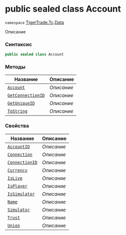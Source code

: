 
# public sealed class Account
`namespace` [TigerTrade.Tc](../../TigerTrade.Tc.md).[Data](../../TigerTrade.Tc/Data.md)



Описание

### Синтаксис
```csharp
public sealed class Account
```


### Методы
| Название | Описание |
| --- | --- |
| [`Account`](./Account.cs/Методы/Account.md) | *Описание* |
| [`GetConnectionID`](./Account.cs/Методы/GetConnectionID.md) | *Описание* |
| [`GetUniqueID`](./Account.cs/Методы/GetUniqueID.md) | *Описание* |
| [`ToString`](./Account.cs/Методы/ToString.md) | *Описание* |

### Свойства
| Название | Описание |
| --- | --- |
| [`AccountID`](./Account.cs/Свойства/AccountID.md) | *Описание* |
| [`Connection`](./Account.cs/Свойства/Connection.md) | *Описание* |
| [`ConnectionID`](./Account.cs/Свойства/ConnectionID.md) | *Описание* |
| [`Currency`](./Account.cs/Свойства/Currency.md) | *Описание* |
| [`IsLive`](./Account.cs/Свойства/IsLive.md) | *Описание* |
| [`IsPlayer`](./Account.cs/Свойства/IsPlayer.md) | *Описание* |
| [`IsSimulator`](./Account.cs/Свойства/IsSimulator.md) | *Описание* |
| [`Name`](./Account.cs/Свойства/Name.md) | *Описание* |
| [`Simulator`](./Account.cs/Свойства/Simulator.md) | *Описание* |
| [`Trust`](./Account.cs/Свойства/Trust.md) | *Описание* |
| [`Union`](./Account.cs/Свойства/Union.md) | *Описание* |



